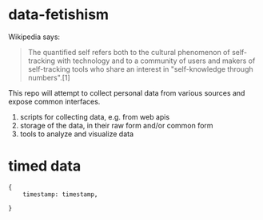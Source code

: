 # data-fetishism
Wikipedia says:
> The quantified self refers both to the cultural phenomenon of self-tracking with technology and to a community of users and makers of self-tracking tools who share an interest in "self-knowledge through numbers".[1]

This repo will attempt to collect personal data from various sources and expose common interfaces. 

1. scripts for collecting data, e.g. from web apis
2. storage of the data, in their raw form and/or common form
3. tools to analyze and visualize data

# timed data

```
{
    timestamp: timestamp,

}
```